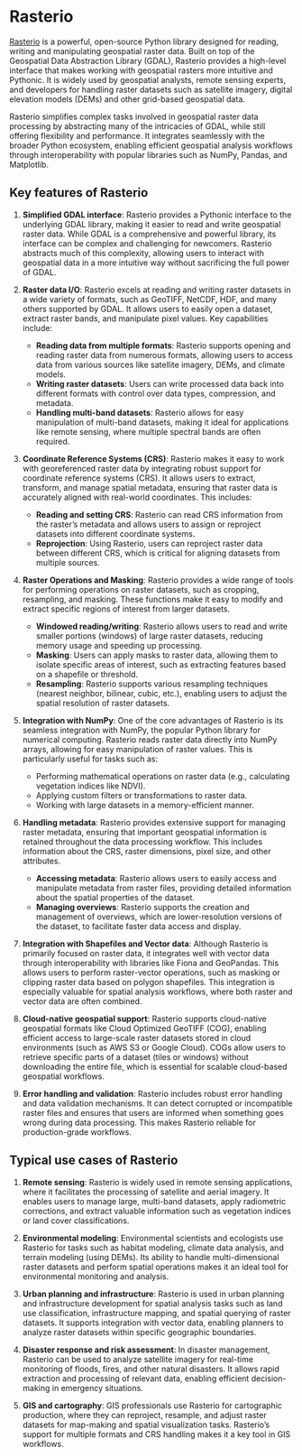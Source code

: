 # Rasterio

[Rasterio](https://rasterio.readthedocs.io/en/stable/#) is a powerful, open-source Python library designed for reading, writing and manipulating geospatial raster data. Built on top of the Geospatial Data Abstraction Library (GDAL), Rasterio provides a high-level interface that makes working with geospatial rasters more intuitive and Pythonic. It is widely used by geospatial analysts, remote sensing experts, and developers for handling raster datasets such as satellite imagery, digital elevation models (DEMs) and other grid-based geospatial data.

Rasterio simplifies complex tasks involved in geospatial raster data processing by abstracting many of the intricacies of GDAL, while still offering flexibility and performance. It integrates seamlessly with the broader Python ecosystem, enabling efficient geospatial analysis workflows through interoperability with popular libraries such as NumPy, Pandas, and Matplotlib.

## Key features of Rasterio

1. **Simplified GDAL interface**:
   Rasterio provides a Pythonic interface to the underlying GDAL library, making it easier to read and write geospatial raster data. While GDAL is a comprehensive and powerful library, its interface can be complex and challenging for newcomers. Rasterio abstracts much of this complexity, allowing users to interact with geospatial data in a more intuitive way without sacrificing the full power of GDAL.


2. **Raster data I/O**:
   Rasterio excels at reading and writing raster datasets in a wide variety of formats, such as GeoTIFF, NetCDF, HDF, and many others supported by GDAL. It allows users to easily open a dataset, extract raster bands, and manipulate pixel values. 
   Key capabilities include:

    - **Reading data from multiple formats**: Rasterio supports opening and reading raster data from numerous formats, allowing users to access data from various sources like satellite imagery, DEMs, and climate models.
    - **Writing raster datasets**: Users can write processed data back into different formats with control over data types, compression, and metadata.
    - **Handling multi-band datasets**: Rasterio allows for easy manipulation of multi-band datasets, making it ideal for applications like remote sensing, where multiple spectral bands are often required.


3. **Coordinate Reference Systems (CRS)**:
   Rasterio makes it easy to work with georeferenced raster data by integrating robust support for coordinate reference systems (CRS). It allows users to extract, transform, and manage spatial metadata, ensuring that raster data is accurately aligned with real-world coordinates. 
   This includes:

    - **Reading and setting CRS**: Rasterio can read CRS information from the raster’s metadata and allows users to assign or reproject datasets into different coordinate systems.
    - **Reprojection**: Using Rasterio, users can reproject raster data between different CRS, which is critical for aligning datasets from multiple sources.


4. **Raster Operations and Masking**:
   Rasterio provides a wide range of tools for performing operations on raster datasets, such as cropping, resampling, and masking. These functions make it easy to modify and extract specific regions of interest from larger datasets.
   
    - **Windowed reading/writing**: Rasterio allows users to read and write smaller portions (windows) of large raster datasets, reducing memory usage and speeding up processing.
    - **Masking**: Users can apply masks to raster data, allowing them to isolate specific areas of interest, such as extracting features based on a shapefile or threshold.
    - **Resampling**: Rasterio supports various resampling techniques (nearest neighbor, bilinear, cubic, etc.), enabling users to adjust the spatial resolution of raster datasets.


5. **Integration with NumPy**:
   One of the core advantages of Rasterio is its seamless integration with NumPy, the popular Python library for numerical computing. Rasterio reads raster data directly into NumPy arrays, allowing for easy manipulation of raster values. 
   This is particularly useful for tasks such as:

    - Performing mathematical operations on raster data (e.g., calculating vegetation indices like NDVI).
    - Applying custom filters or transformations to raster data.
    - Working with large datasets in a memory-efficient manner.


6. **Handling metadata**:
   Rasterio provides extensive support for managing raster metadata, ensuring that important geospatial information is retained throughout the data processing workflow. This includes information about the CRS, raster dimensions, pixel size, and other attributes.
   
    - **Accessing metadata**: Rasterio allows users to easily access and manipulate metadata from raster files, providing detailed information about the spatial properties of the dataset.
    - **Managing overviews**: Rasterio supports the creation and management of overviews, which are lower-resolution versions of the dataset, to facilitate faster data access and display.


7. **Integration with Shapefiles and Vector data**:
   Although Rasterio is primarily focused on raster data, it integrates well with vector data through interoperability with libraries like Fiona and GeoPandas. This allows users to perform raster-vector operations, such as masking or clipping raster data based on polygon shapefiles. This integration is especially valuable for spatial analysis workflows, where both raster and vector data are often combined.


8. **Cloud-native geospatial support**:
   Rasterio supports cloud-native geospatial formats like Cloud Optimized GeoTIFF (COG), enabling efficient access to large-scale raster datasets stored in cloud environments (such as AWS S3 or Google Cloud). COGs allow users to retrieve specific parts of a dataset (tiles or windows) without downloading the entire file, which is essential for scalable cloud-based geospatial workflows.


9. **Error handling and validation**:
   Rasterio includes robust error handling and data validation mechanisms. It can detect corrupted or incompatible raster files and ensures that users are informed when something goes wrong during data processing. This makes Rasterio reliable for production-grade workflows.


## Typical use cases of Rasterio

1. **Remote sensing**:
   Rasterio is widely used in remote sensing applications, where it facilitates the processing of satellite and aerial imagery. It enables users to manage large, multi-band datasets, apply radiometric corrections, and extract valuable information such as vegetation indices or land cover classifications.


2. **Environmental modeling**:
   Environmental scientists and ecologists use Rasterio for tasks such as habitat modeling, climate data analysis, and terrain modeling (using DEMs). Its ability to handle multi-dimensional raster datasets and perform spatial operations makes it an ideal tool for environmental monitoring and analysis.


3. **Urban planning and infrastructure**:
   Rasterio is used in urban planning and infrastructure development for spatial analysis tasks such as land use classification, infrastructure mapping, and spatial querying of raster datasets. It supports integration with vector data, enabling planners to analyze raster datasets within specific geographic boundaries.


4. **Disaster response and risk assessment**:
   In disaster management, Rasterio can be used to analyze satellite imagery for real-time monitoring of floods, fires, and other natural disasters. It allows rapid extraction and processing of relevant data, enabling efficient decision-making in emergency situations.


5. **GIS and cartography**:
   GIS professionals use Rasterio for cartographic production, where they can reproject, resample, and adjust raster datasets for map-making and spatial visualization tasks. Rasterio’s support for multiple formats and CRS handling makes it a key tool in GIS workflows.
